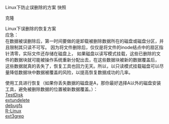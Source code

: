 Linux下防止误删除的方案
快照

克隆


Linux下误删除的恢复方案<br>
应急：<br>
在数据被误删除后，第一时间要做的是卸载被删除数据所在的磁盘或磁盘分区，并且限制其只读不可写。
因为将文件删除后，仅仅是将文件的inode结点中的扇区指针清零，实际文件还存储在磁盘上，
如果磁盘以读写模式挂载，这些已删除的文件的数据块就可能被操作系统重新分配出去，在这些数据块被新的数据覆盖后，
这些数据就真的丢失了，恢复工具也回力无天。所以，以只读模式挂载磁盘可以尽量降低数据块中数据被覆盖的风险，以提高恢复数据成功的几率。

使用工具进行恢复（如果你丢失数据的磁盘是A，那你最好选择A以外的磁盘安装工具，避免被删除数据的位置被新数据覆盖。）：<br>
[TestDisk](https://github.com/adminlinzi/adminlinzi.github.io/blob/master/blog/technology/LinuxManagement/testdisk-恢复Linux下误删除数据.md) <br>
[extundelete](https://github.com/adminlinzi/adminlinzi.github.io/blob/master/blog/technology/LinuxManagement/extundelete-恢复Linux下误删除数据.md)<br>
[debugfs]()<br>
[R-Linux]()<br>
[ext3grep]()<br>